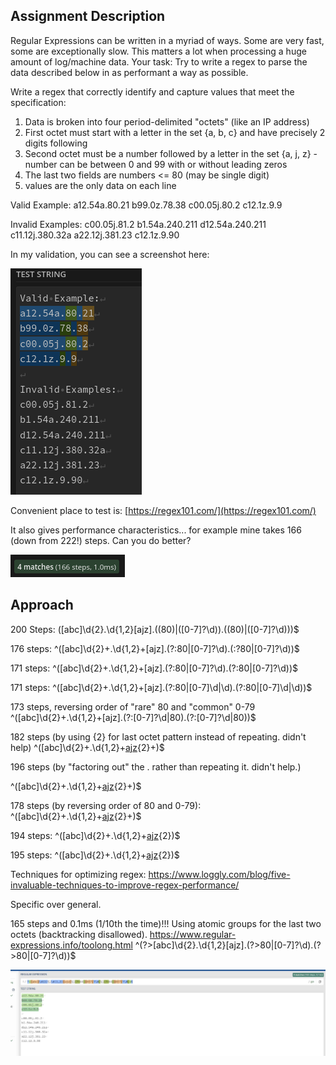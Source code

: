 ## Assignment Description

Regular Expressions can be written in a myriad of ways. Some are very fast, some are exceptionally slow. This matters a lot when processing a huge amount of log/machine data. Your task: Try to write a regex to parse the data described below in as performant a way as possible.

Write a regex that correctly identify and capture values that meet the specification:

1. Data is broken into four period-delimited "octets" (like an IP address)
2. First octet must start with a letter in the set {a, b, c} and have precisely 2 digits following
3. Second octet must be a number followed by a letter in the set {a, j, z} - number can be between 0 and 99 with or without leading zeros
4. The last two fields are numbers <= 80 (may be single digit)
5. values are the only data on each line

Valid Example:
a12.54a.80.21
b99.0z.78.38
c00.05j.80.2
c12.1z.9.9

Invalid Examples:
c00.05j.81.2
b1.54a.240.211
d12.54a.240.211
c11.12j.380.32a
a22.12j.381.23
c12.1z.9.90

In my validation, you can see a screenshot here:

![examples](img/examples.png)

Convenient place to test is: [https://regex101.com/](https://regex101.com/)

It also gives performance characteristics... for example mine takes 166 (down from 222!) steps. Can you do better?

![166 steps](img/steps.png)

## Approach

200 Steps:
([abc]\d{2}\.\d{1,2}[ajz]\.((80)|([0-7]?\d))\.((80)|([0-7]?\d)))$

176 steps:
^([abc]\d{2}+\.\d{1,2}+[ajz]\.(?:80|[0-7]?\d)\.(:?80|[0-7]?\d))$

171 steps:
^([abc]\d{2}+\.\d{1,2}+[ajz]\.(?:80|[0-7]?\d)\.(?:80|[0-7]?\d))$

171 steps:
^([abc]\d{2}+\.\d{1,2}+[ajz]\.(?:80|[0-7]\d|\d)\.(?:80|[0-7]\d|\d))$

173 steps, reversing order of "rare" 80 and "common" 0-79
^([abc]\d{2}+\.\d{1,2}+[ajz]\.(?:[0-7]?\d|80)\.(?:[0-7]?\d|80))$

182 steps (by using {2} for last octet pattern instead of repeating. didn't help)
^([abc]\d{2}+\.\d{1,2}+[ajz](?:.80|.[0-7]?\d){2}+)$

196 steps (by "factoring out" the \. rather than repeating it. didn't help.)

^([abc]\d{2}+\.\d{1,2}+[ajz](<?:.(?:[0-7]?\d|80)>){2}+)$

178 steps (by reversing order of 80 and 0-79):
^([abc]\d{2}+\.\d{1,2}+[ajz](?:.[0-7]?\d|.80){2}+)$

194 steps:
^([abc]\d{2}+\.\d{1,2}+[ajz](<?:.(?:80|[0-7]?\d)>){2})$

195 steps:
^([abc]\d{2}+\.\d{1,2}+[ajz](?:.80|.[0-7]\d|.\d){2})$

Techniques for optimizing regex: https://www.loggly.com/blog/five-invaluable-techniques-to-improve-regex-performance/

Specific over general.

165 steps and 0.1ms (1/10th the time)!!! Using atomic groups for the last two octets (backtracking disallowed).
https://www.regular-expressions.info/toolong.html
^(?>[abc]\d{2}\.\d{1,2}[ajz]\.(?>80|[0-7]?\d)\.(?>80|[0-7]?\d))$

![165 steps, 0.1 ms](img/165-steps.jpg)
